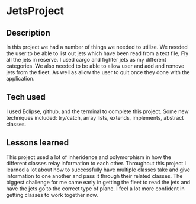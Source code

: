 # JetsProject

## Description
In this project we had a number of things we needed to utilize. We needed the user to be able to list out jets which have been read from a text file,
Fly all the jets in reserve. I used cargo and fighter jets as my different categories. We also needed to be able to allow user and add and remove jets from the fleet. As well as allow the user to quit once they done with the application.

## Tech used
I used Eclipse, github, and the terminal to complete this project. Some new techniques included: try/catch, array lists, extends, implements, abstract classes.

## Lessons learned
This project used a lot of inheridence and polymorphism in how the different classes relay information to each other. Throughout this project I learned a lot about how to successfully have multiple classes take and give information to one another and pass it through their related classes. The biggest challenge for me came early in getting the fleet to read the jets and have the jets go to the correct type of plane. I feel a lot more confident in getting classes to work together now.